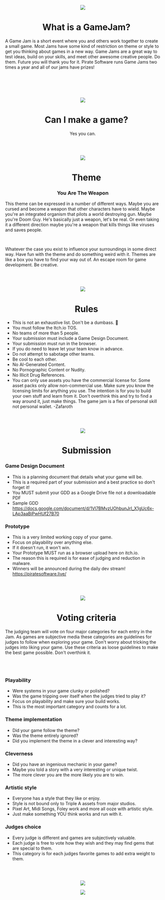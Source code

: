 <p align="center">
  <img src="https://github.com/user-attachments/assets/fbb8e855-c0dc-424e-bf6a-d1f1d38b21ab">
</p>

<div id="user-content-toc">
  <ul align="center" style="list-style: none;">
    <summary>
      <h1>What is a GameJam?</h1>
    </summary>
  </ul>
</div>

A Game Jam is a short event where you and others work together to create a small game. Most Jams have some kind of restriction on theme or style to get you thinking about games in a new way. Game Jams are a great way to test ideas, build on your skills, and meet other awesome creative people. Do them. Future you will thank you for it. Pirate Software runs Game Jams two times a year and all of our jams have prizes!

<br/>
<br/>
<p align="center" style="margin-top: 3em">
  <img src="https://github.com/user-attachments/assets/fbb8e855-c0dc-424e-bf6a-d1f1d38b21ab">
</p>

<div id="user-content-toc">
  <ul align="center" style="list-style: none;">
    <summary>
      <h1>Can I make a game? </h1>
    </summary>
  </ul>
</div>
<p align="center"> Yes you can. </p>

<br/>
<br/>
<p align="center">
  <img src="https://github.com/user-attachments/assets/fbb8e855-c0dc-424e-bf6a-d1f1d38b21ab">
</p>

<div id="user-content-toc">
  <ul align="center" style="list-style: none;">
    <summary>
      <h1>Theme</h1>
    </summary>
  </ul>
</div>
<h3 align="center"> You Are The Weapon </h3>

This theme can be expressed in a number of different ways. Maybe you are cursed and become a weapon that other characters have to wield. Maybe you're an integrated organism that pilots a world destroying gun. Maybe you're Doom Guy. He's basically just a weapon, let's be real. Or even taking it a different direction maybe you're a weapon that kills things like viruses and saves people.

<br/>

Whatever the case you exist to influence your surroundings in some direct way. Have fun with the theme and do something weird with it. Themes are like a box you have to find your way out of. An escape room for game development. Be creative.

<br/>
<br/>
<p align="center">
  <img src="https://github.com/user-attachments/assets/fbb8e855-c0dc-424e-bf6a-d1f1d38b21ab">
</p>

<div id="user-content-toc">
  <ul align="center" style="list-style: none;">
    <summary>
      <h1>Rules</h1>
    </summary>
  </ul>
</div>

* This is not an exhaustive list. Don't be a dumbass. 👺
* You must follow the Itch.io TOS.
* No teams of more than 5 people.
* Your submission must include a Game Design Document.
* Your submission must run in the browser.
* If you do need to leave let your team know in advance.
* Do not attempt to sabotage other teams.
* Be cool to each other.
* No AI-Generated Content.
* No Pornographic Content or Nudity.
* No Illicit Drug References.
* You can only use assets you have the commercial license for.
Some asset packs only allow non-commercial use.
Make sure you know the licensing limits for anything you use.
The intention is for you to build your own stuff and learn from it.
Don't overthink this and try to find a way around it, just make things.
The game jam is a flex of personal skill not personal wallet. -Zafaroth

<br/>
<br/>
<p align="center">
  <img src="https://github.com/user-attachments/assets/fbb8e855-c0dc-424e-bf6a-d1f1d38b21ab">
</p>

<div id="user-content-toc">
  <ul align="center" style="list-style: none;">
    <summary>
      <h1>Submission</h1>
    </summary>
  </ul>
</div>

### Game Design Document
* This is a planning document that details what your game will be.
* This is a required part of your submission and a best practice so don't forget it!
* You MUST submit your GDD as a Google Drive file not a downloadable PDF
* Sample GDD https://docs.google.com/document/d/1Vl7BMvzUOhbunJrI_X1gUc6x-LAp3aaBiPwHUf27B70

### Prototype
* This is a very limited working copy of your game.
* Focus on playability over anything else.
* If it doesn't run, it won't win.
* Your Prototype MUST run as a browser upload here on itch.io.
* The reason this is required is for ease of judging and reduction in malware.
* Winners will be announced during the daily dev stream! https://piratesoftware.live/

<br/>
<br/>
<p align="center">
  <img src="https://github.com/user-attachments/assets/fbb8e855-c0dc-424e-bf6a-d1f1d38b21ab">
</p>

<div id="user-content-toc">
  <ul align="center" style="list-style: none;">
    <summary>
      <h1>Voting criteria</h1>
    </summary>
  </ul>
</div>

The judging team will vote on four major categories for each entry in the Jam. As games are subjective media these categories are guidelines for judges to follow when exploring your game. Don't worry about tricking the judges into liking your game. Use these criteria as loose guidelines to make the best game possible. Don't overthink it.

<br/>
<br/>

### Playability
* Were systems in your game clunky or polished?
* Was the game tripping over itself when the judges tried to play it?
* Focus on playability and make sure your build works.
* This is the most important category and counts for a lot.

### Theme implementation
* Did your game follow the theme?
* Was the theme entirely ignored?
* Did you implement the theme in a clever and interesting way?

### Cleverness
* Did you have an ingenious mechanic in your game?
* Maybe you told a story with a very interesting or unique twist.
* The more clever you are the more likely you are to win.

### Artistic style
* Everyone has a style that they like or enjoy.
* Style is not bound only to Triple A assets from major studios.
* Pixel Art, Midi Songs, Foley work and more all ooze with artistic style.
* Just make something YOU think works and run with it.

### Judges choice
* Every judge is different and games are subjectively valuable.
* Each judge is free to vote how they wish and they may find gems that are special to them.
* This category is for each judges favorite games to add extra weight to them.

<br/>
<br/>
<p align="center">
  <img src="https://github.com/user-attachments/assets/fbb8e855-c0dc-424e-bf6a-d1f1d38b21ab">
</p>
<p align="center">
  <img src="https://github.com/user-attachments/assets/8d171b56-1e91-40c8-98be-d2bf5bd8bc11">
</p>




